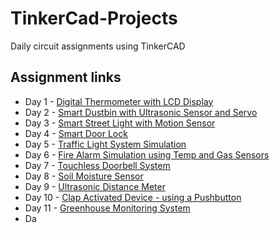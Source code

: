 # TinkerCad-Projects
Daily circuit assignments using TinkerCAD

## Assignment links

- Day 1 - [Digital Thermometer with LCD Display](https://www.tinkercad.com/things/432r0lbTamB-digital-thermometer-with-lcd-display)
- Day 2 - [Smart Dustbin with Ultrasonic Sensor and Servo](https://www.tinkercad.com/things/4VRxl03SwyM-smart-dustbin-with-ultrasonic-sensor-and-servo)
- Day 3 - [Smart Street Light with Motion Sensor](https://www.tinkercad.com/things/2MGrL9PPHD6-smart-street-light-with-motion-sensor)
- Day 4 - [Smart Door Lock](https://www.tinkercad.com/things/2NMB3SHyeeF-smart-door-lock)
- Day 5 - [Traffic Light System Simulation](https://www.tinkercad.com/things/iazrWSzyrUF-traffic-light-system-simulation-)
- Day 6 - [Fire Alarm Simulation using Temp and Gas Sensors](https://www.tinkercad.com/things/7nzcweylh7h-fire-alarm-system)
- Day 7 - [Touchless Doorbell System](https://www.tinkercad.com/things/fjHirrQ8STC-touchless-doorbell-system-)
- Day 8 - [Soil Moisture Sensor](https://www.tinkercad.com/things/eFH5IeJGUXf-soil-moisture-monitor-)
- Day 9 - [Ultrasonic Distance Meter](https://www.tinkercad.com/things/6B8pBNdkXkX-ultrasonic-distance-meter-)
- Day 10 - [Clap Activated Device - using a Pushbutton](https://www.tinkercad.com/things/lBgkgfxlOhY-clap-activated-device-simulated-with-button)
- Day 11 - [Greenhouse Monitoring System](https://www.tinkercad.com/things/ebrDu1c4deB-greenhouse-monitoring-system)
- Da

